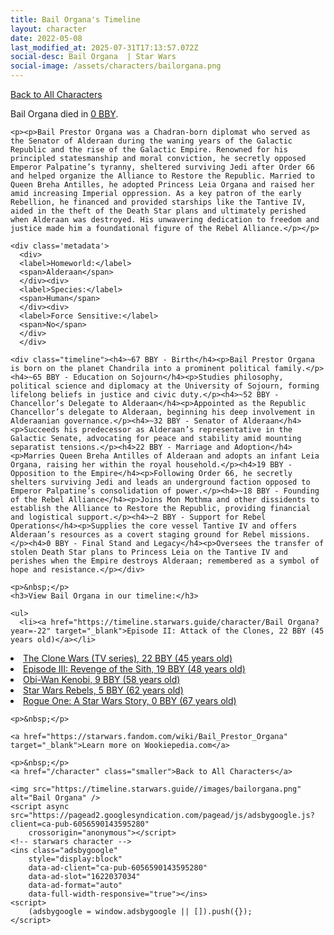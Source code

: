 ```yaml
---
title: Bail Organa's Timeline
layout: character
date: 2022-05-08
last_modified_at: 2025-07-31T17:13:57.072Z
social-desc: Bail Organa  | Star Wars
social-image: /assets/characters/bailorgana.png
---
```

<a href="/character" class="smaller">Back to All Characters</a>

<div class="character-profile container">
  <div class="col-10">
    <p>
    Bail Organa         died in <a href="https://timeline.starwars.guide/character/Bail Organa?year=0" target="_blank">0 BBY</a>.    
    </p>

    <p><p>Bail Prestor Organa was a Chadran-born diplomat who served as the Senator of Alderaan during the waning years of the Galactic Republic and the rise of the Galactic Empire. Renowned for his principled statesmanship and moral conviction, he secretly opposed Emperor Palpatine’s tyranny, sheltered surviving Jedi after Order 66 and helped organize the Alliance to Restore the Republic. Married to Queen Breha Antilles, he adopted Princess Leia Organa and raised her amid increasing Imperial oppression. As a key patron of the early Rebellion, he financed and provided starships like the Tantive IV, aided in the theft of the Death Star plans and ultimately perished when Alderaan was destroyed. His unwavering dedication to freedom and justice made him a foundational figure of the Rebel Alliance.</p></p>
    
    <div class='metadata'>
      <div>
      <label>Homeworld:</label>
      <span>Alderaan</span>
      </div><div>
      <label>Species:</label>
      <span>Human</span>
      </div><div>
      <label>Force Sensitive:</label>
      <span>No</span>
      </div>
      </div>

    <div class="timeline"><h4>~67 BBY - Birth</h4><p>Bail Prestor Organa is born on the planet Chandrila into a prominent political family.</p><h4>~65 BBY - Education on Sojourn</h4><p>Studies philosophy, political science and diplomacy at the University of Sojourn, forming lifelong beliefs in justice and civic duty.</p><h4>~52 BBY - Chancellor’s Delegate to Alderaan</h4><p>Appointed as the Republic Chancellor’s delegate to Alderaan, beginning his deep involvement in Alderaanian governance.</p><h4>~32 BBY - Senator of Alderaan</h4><p>Succeeds his predecessor as Alderaan’s representative in the Galactic Senate, advocating for peace and stability amid mounting separatist tensions.</p><h4>22 BBY - Marriage and Adoption</h4><p>Marries Queen Breha Antilles of Alderaan and adopts an infant Leia Organa, raising her within the royal household.</p><h4>19 BBY - Opposition to the Empire</h4><p>Following Order 66, he secretly shelters surviving Jedi and leads an underground faction opposed to Emperor Palpatine’s consolidation of power.</p><h4>~18 BBY - Founding of the Rebel Alliance</h4><p>Joins Mon Mothma and other dissidents to establish the Alliance to Restore the Republic, providing financial and logistical support.</p><h4>~2 BBY - Support for Rebel Operations</h4><p>Supplies the core vessel Tantive IV and offers Alderaan’s resources as a covert staging ground for Rebel missions.</p><h4>0 BBY - Final Stand and Legacy</h4><p>Oversees the transfer of stolen Death Star plans to Princess Leia on the Tantive IV and perishes when the Empire destroys Alderaan; remembered as a symbol of hope and resistance.</p></div>
    
    <p>&nbsp;</p>
    <h3>View Bail Organa in our timeline:</h3>

    <ul>
      <li><a href="https://timeline.starwars.guide/character/Bail Organa?year=-22" target="_blank">Episode II: Attack of the Clones, 22 BBY (45 years old)</a></li>
  <li><a href="https://timeline.starwars.guide/character/Bail Organa?year=-22" target="_blank">The Clone Wars (TV series), 22 BBY (45 years old)</a></li>
  <li><a href="https://timeline.starwars.guide/character/Bail Organa?year=-19" target="_blank">Episode III: Revenge of the Sith, 19 BBY (48 years old)</a></li>
  <li><a href="https://timeline.starwars.guide/character/Bail Organa?year=-9" target="_blank">Obi-Wan Kenobi, 9 BBY (58 years old)</a></li>
  <li><a href="https://timeline.starwars.guide/character/Bail Organa?year=-5" target="_blank">Star Wars Rebels, 5 BBY (62 years old)</a></li>
  <li><a href="https://timeline.starwars.guide/character/Bail Organa?year=0" target="_blank">Rogue One: A Star Wars Story, 0 BBY (67 years old)</a></li>
    </ul>

    <p>&nbsp;</p>

    <a href="https://starwars.fandom.com/wiki/Bail_Prestor_Organa" target="_blank">Learn more on Wookiepedia.com</a>

    <p>&nbsp;</p>
    <a href="/character" class="smaller">Back to All Characters</a>
  </div>
  <div class="character_image col-2">
    
    <img src="https://timeline.starwars.guide//images/bailorgana.png" alt="Bail Organa" />
    <script async src="https://pagead2.googlesyndication.com/pagead/js/adsbygoogle.js?client=ca-pub-6056590143595280"
        crossorigin="anonymous"></script>
    <!-- starwars character -->
    <ins class="adsbygoogle"
        style="display:block"
        data-ad-client="ca-pub-6056590143595280"
        data-ad-slot="1622037034"
        data-ad-format="auto"
        data-full-width-responsive="true"></ins>
    <script>
        (adsbygoogle = window.adsbygoogle || []).push({});
    </script>
  </div>
</div>
